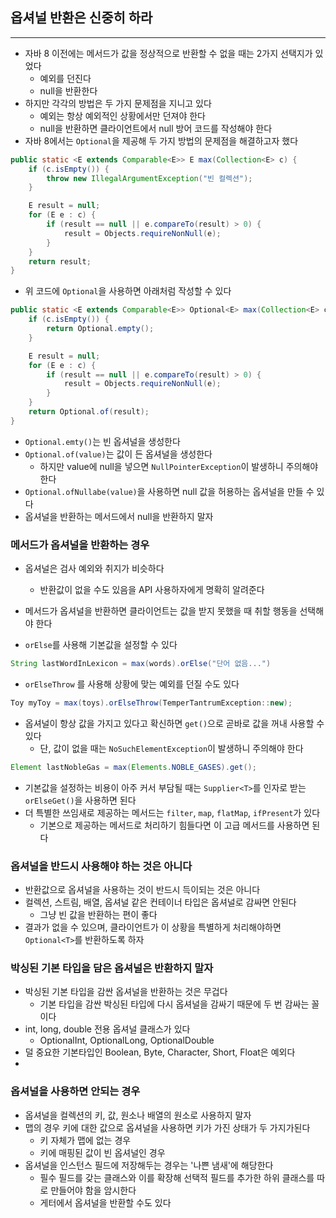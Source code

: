 ## 옵셔널 반환은 신중히 하라
---
- 자바 8 이전에는 메서드가 값을 정상적으로 반환할 수 없을 때는 2가지 선택지가 있었다
	- 예외를 던진다
	- null을 반환한다
- 하지만 각각의 방법은 두 가지 문제점을 지니고 있다
	- 예외는 항상 예외적인 상황에서만 던져야 한다
	- null을 반환하면 클라이언트에서 null 방어 코드를 작성해야 한다
- 자바 8에서는 `Optional`을 제공해 두 가지 방법의 문제점을 해결하고자 했다

```Java
public static <E extends Comparable<E>> E max(Collection<E> c) {
	if (c.isEmpty()) {
		throw new IllegalArgumentException("빈 컬렉션");
	}

	E result = null;
	for (E e : c) {
		if (result == null || e.compareTo(result) > 0) {
			result = Objects.requireNonNull(e);
		}
	}
	return result;
}
```

- 위 코드에 `Optional`을 사용하면 아래처럼 작성할 수 있다

```Java
public static <E extends Comparable<E>> Optional<E> max(Collection<E> c) {
	if (c.isEmpty()) {
		return Optional.empty();
	}

	E result = null;
	for (E e : c) {
		if (result == null || e.compareTo(result) > 0) {
			result = Objects.requireNonNull(e);
		}
	}
	return Optional.of(result);
}
```

- `Optional.emty()`는 빈 옵셔널을 생성한다
- `Optional.of(value)`는 값이 든 옵셔널을 생성한다
	- 하지만 value에 null을 넣으면 `NullPointerException`이 발생하니 주의해야 한다
- `Optional.ofNullabe(value)`을 사용하면 null 값을 허용하는 옵셔널을 만들 수 있다
- 옵셔널을 반환하는 메서드에서 null을 반환하지 말자

### 메서드가 옵셔널을 반환하는 경우
- 옵셔널은 검사 예외와 취지가 비슷하다
	- 반환값이 없을 수도 있음을 API 사용하자에게 명확히 알려준다
- 메서드가 옵셔널을 반환하면 클라이언트는 값을 받지 못했을 때 취할 행동을 선택해야 한다

- `orElse`를 사용해 기본값을 설정할 수 있다
```Java
String lastWordInLexicon = max(words).orElse("단어 없음...")
```
- `orElseThrow` 를 사용해 상황에 맞는 예외를 던질 수도 있다
```Java
Toy myToy = max(toys).orElseThrow(TemperTantrumException::new);
```
- 옵셔널이 항상 값을 가지고 있다고 확신하면 `get()`으로 곧바로 값을 꺼내 사용할 수 있다
	- 단, 값이 없을 때는 `NoSuchElementException`이 발생하니 주의해야 한다
```Java
Element lastNobleGas = max(Elements.NOBLE_GASES).get();
```
- 기본값을 설정하는 비용이 아주 커서 부담될 때는 `Supplier<T>`를 인자로 받는 `orElseGet()`을 사용하면 된다
- 더 특별한 쓰임새로 제공하는 메서드는 `filter`, `map`, `flatMap`, `ifPresent`가 있다
	- 기본으로 제공하는 메서드로 처리하기 힘들다면 이 고급 메서드를 사용하면 된다

### 옵셔널을 반드시 사용해야 하는 것은 아니다
- 반환값으로 옵셔널을 사용하는 것이 반드시 득이되는 것은 아니다
- 컬렉션, 스트림, 배열, 옵셔널 같은 컨테이너 타입은 옵셔널로 감싸면 안된다
	- 그냥 빈 값을 반환하는 편이 좋다
- 결과가 없을 수 있으며, 클라이언트가 이 상황을 특별하게 처리해야하면 `Optional<T>`를 반환하도록 하자

### 박싱된 기본 타입을 담은 옵셔널은 반환하지 말자
- 박싱된 기본 타입을 감싼 옵셔널을 반환하는 것은 무겁다
	- 기본 타입을 감싼 박싱된 타입에 다시 옵셔널을 감싸기 때문에 두 번 감싸는 꼴이다
- int, long, double 전용 옵셔널 클래스가 있다
	- OptionalInt, OptionalLong, OptionalDouble
- 덜 중요한 기본타입인 Boolean, Byte, Character, Short, Float은 예외다
-

### 옵셔널을 사용하면 안되는 경우
- 옵셔널을 컬렉션의 키, 값, 원소나 배열의 원소로 사용하지 말자
- 맵의 경우 키에 대한 값으로 옵셔널을 사용하면 키가 가진 상태가 두 가지가된다
	- 키 자체가 맵에 없는 경우
	- 키에 매핑된 값이 빈 옵셔널인 경우
- 옵셔널을 인스턴스 필드에 저장해두는 경우는 '나쁜 냄새'에 해당한다
	- 필수 필드를 갖는 클래스와 이를 확장해 선택적 필드를 추가한 하위 클래스를 따로 만들어야 함을 암시한다
	- 게터에서 옵셔널을 반환할 수도 있다
